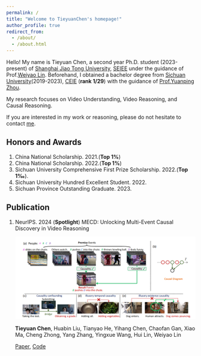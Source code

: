 ```yaml
---
permalink: /
title: "Welcome to TieyuanChen's homepage!"
author_profile: true
redirect_from: 
  - /about/
  - /about.html
---
```


Hello! My name is Tieyuan Chen, a second year Ph.D. student (2023-present) of [Shanghai Jiao Tong University](https://en.sjtu.edu.cn/), 
[SEIEE](https://english.seiee.sjtu.edu.cn/) under the guidance of Prof.[Weiyao Lin](https://weiyaolin.github.io/). 
Beforehand, I obtained a bachelor degree from [Sichuan University](https://en.scu.edu.cn/)(2019-2023), 
[CEIE](https://eie.scu.edu.cn/eneieen/) (**rank 1/29**) 
with the guidance of [Prof.Yuanping Zhou](https://ieeexplore.ieee.org/author/37592209200).

My research focuses on Video Understanding, Video Reasoning, and Causal Reasoning. 

If you are interested in my work or reasoning, please do not hesitate to contact [me](tieyuanchen@sjtu.edu.cn).

## Honors and Awards
1. China National Scholarship. 2021.(**Top 1%**)
2. China National Scholarship. 2022.(**Top 1%**)
3. Sichuan University Comprehensive First Prize Scholarship. 2022.(**Top 1‰**).
4. Sichuan University Hundred Excellent Student. 2022.
5. Sichuan Province Outstanding Graduate. 2023.

## Publication
1. NeurIPS. 2024 (**Spotlight**) MECD: Unlocking Multi-Event Causal Discovery in Video Reasoning

   ![Image 1](main_mecd.png)

   **Tieyuan Chen**, Huabin Liu, Tianyao He, Yihang Chen, Chaofan Gan, Xiao Ma, Cheng Zhong, Yang Zhang, Yingxue Wang, Hui Lin, Weiyao Lin
   
   [Paper](https://arxiv.org/abs/2409.17647), [Code](https://github.com/tychen-SJTU/MECD-Benchmark)